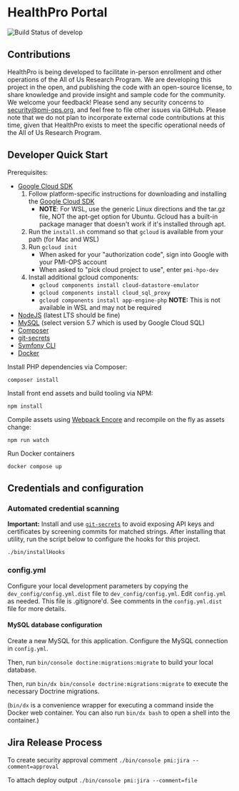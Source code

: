 # HealthPro Portal

![Build Status of develop](https://circleci.com/gh/all-of-us/healthpro.png)

## Contributions

HealthPro is being developed to facilitate in-person enrollment and other operations of the All of Us Research Program. We are developing this project in the open, and publishing the code with an open-source license, to share knowledge and provide insight and sample code for the community. We welcome your feedback! Please send any security concerns to security@pmi-ops.org, and feel free to file other issues via GitHub. Please note that we do not plan to incorporate external code contributions at this time, given that HealthPro exists to meet the specific operational needs of the All of Us Research Program.

## Developer Quick Start

Prerequisites:

* [Google Cloud SDK](https://cloud.google.com/sdk/docs/)
    1. Follow platform-specific instructions for downloading and installing the [Google Cloud SDK](https://cloud.google.com/sdk/docs/)
        * **NOTE**: For WSL, use the generic Linux directions and the tar.gz file, NOT the apt-get option for Ubuntu. Gcloud has a built-in package manager that doesn't work if it's installed through apt.
    2. Run the `install.sh` command so that `gcloud` is available from your path (for Mac and WSL)
    3. Run `gcloud init`
        * When asked for your "authorization code", sign into Google with your PMI-OPS account
        * When asked to "pick cloud project to use", enter `pmi-hpo-dev`
    4. Install additional gcloud components:
        * `gcloud components install cloud-datastore-emulator`
        * `gcloud components install cloud_sql_proxy`
        * `gcloud components install app-engine-php`  **NOTE:** This is not available in WSL and may not be required
* [NodeJS](https://nodejs.org/) (latest LTS should be fine)
* [MySQL](https://dev.mysql.com/downloads/mysql/) (select version 5.7 which is used by Google Cloud SQL)
* [Composer](https://getcomposer.org/doc/00-intro.md#globally)
* [git-secrets](https://github.com/awslabs/git-secrets#installing-git-secrets)
* [Symfony CLI](https://symfony.com/download)
* [Docker](https://docs.docker.com/get-docker)

Install PHP dependencies via Composer:

`composer install`

Install front end assets and build tooling via NPM:

`npm install`

Compile assets using [Webpack Encore](https://symfony.com/doc/4.4/frontend.html) and recompile on the fly as assets change:

`npm run watch`

Run Docker containers

`docker compose up`

## Credentials and configuration

### Automated credential scanning

**Important:** Install and use [`git-secrets`](https://github.com/awslabs/git-secrets) to avoid exposing API keys and certificates by screening commits for matched strings. After installing that utility, run the script below to configure the hooks for this project.

`./bin/installHooks`

### config.yml

Configure your local development parameters by copying the `dev_config/config.yml.dist` file to `dev_config/config.yml`.  Edit `config.yml` as needed.  This file is .gitignore'd.  See comments in the `config.yml.dist` file for more details.

#### MySQL database configuration
Create a new MySQL for this application.  Configure the MySQL connection in `config.yml`. 

Then, run `bin/console doctine:migrations:migrate` to build your local database.

Then, run `bin/dx bin/console doctrine:migrations:migrate` to execute the necessary Doctrine migrations.

(`bin/dx` is a convenience wrapper for executing a command inside the Docker web container. You can also run `bin/dx bash` to open a shell into the container.)

## Jira Release Process

To create security approval comment
`./bin/console pmi:jira --comment=approval`

To attach deploy output
`./bin/console pmi:jira --comment=file`
